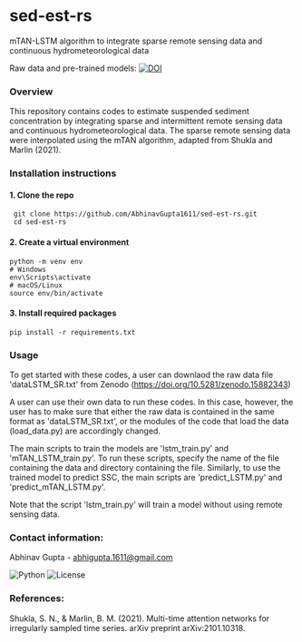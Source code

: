 # sed-est-rs
mTAN-LSTM algorithm to integrate sparse remote sensing data and continuous hydrometeorological data

Raw data and pre-trained models: 
[![DOI](https://zenodo.org/badge/DOI/10.5281/zenodo.15882343.svg)](https://doi.org/10.5281/zenodo.15882343)

### Overview

This repository contains codes to estimate suspended sediment concentration by integrating sparse and intermittent remote sensing data and continuous hydrometeorological data. The sparse remote sensing data were interpolated using the mTAN algorithm, adapted from Shukla and Marlin (2021).

### Installation instructions
#### 1. Clone the repo
     git clone https://github.com/AbhinavGupta1611/sed-est-rs.git
     cd sed-est-rs

#### 2. Create a virtual environment
    python -m venv env
    # Windows
    env\Scripts\activate
    # macOS/Linux
    source env/bin/activate

#### 3. Install required packages
    pip install -r requirements.txt

### Usage
To get started with these codes, a user can downlaod the raw data file 'dataLSTM_SR.txt' from Zenodo (https://doi.org/10.5281/zenodo.15882343)

A user can use their own data to run these codes. In this case, however, the user has to make sure that either the raw data is contained in the same format as 'dataLSTM_SR.txt', or the modules of the code that load the data (load_data.py) are accordingly changed.

The main scripts to train the models are 'lstm_train.py' and 'mTAN_LSTM_train.py'. To run these scripts, specify the name of the file containing the data and directory containing the file.
Similarly, to use the trained model to predict SSC, the main scripts are 'predict_LSTM.py' and 'predict_mTAN_LSTM.py'.

Note that the script 'lstm_train.py' will train a model without using remote sensing data. 

### Contact information:

Abhinav Gupta  - abhigupta.1611@gmail.com

![Python](https://img.shields.io/badge/python-3.8+-blue)
![License](https://img.shields.io/github/license/AbhinavGupta1611/sed-est-rs)


###  References:

Shukla, S. N., & Marlin, B. M. (2021). Multi-time attention networks for irregularly sampled time series. arXiv preprint arXiv:2101.10318.
